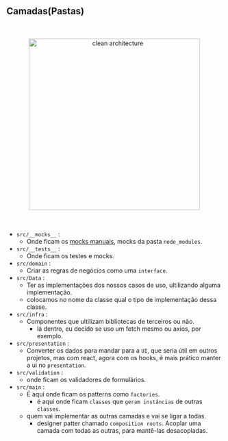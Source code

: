 ## Camadas(Pastas)

</br>
</br>
<div width="100%" align="center">
  <img
    src="https://miro.medium.com/max/1400/0*iU9Ks05_GTtGh6zV.jpg?w=100&h=50"
    alt="clean architecture"
    height="400"
  />
</div>
</br>
</br>


 - ``src/__mocks__`` :
   - Onde ficam os [mocks manuais][1], mocks da pasta `node_modules`.
 - ``src/__tests__`` :
   - Onde ficam os testes e mocks.
 - ``src/domain`` :
   - Criar as regras de negócios como uma ``interface``.
 - ``src/Data`` :
   - Ter as implementações dos nossos casos de uso, ultilizando alguma implementação.
   - colocamos no nome da classe qual o tipo de implementação dessa classe.
 - `src/infra` :
   - Componentes que ultilizam bibliotecas de terceiros ou não.
     - lá dentro, eu decido se uso um fetch mesmo ou axios, por exemplo.
 -  `src/presentation` :
    -  Converter os dados para mandar para a `UI`, que seria útil em outros projetos, mas com react, agora com os hooks, é mais prático manter a ui no `presentation`.
- `src/validation` :
  - onde ficam os validadores de formulários.
- `src/main` :
  - É aqui onde ficam os patterns como `factories`.
    - é aqui onde ficam `classes` que `geram instâncias` de outras `classes`.
  - quem vai implementar as outras camadas e vai se ligar a todas.
    - designer patter chamado `composition roots`. Acoplar uma camada com todas as outras, para mantê-las desacopladas.

[1]:https://jestjs.io/docs/manual-mocks
